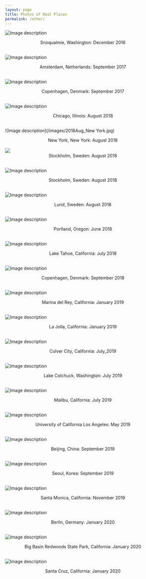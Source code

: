 ```yaml
---
layout: page
title: Photos of Real Places
permalink: /other/
---
```


![Image description](/images/2016Dec_Washington.jpg)
<center>Snoqualmie, Washington: December 2016</center>
<br>

![Image description](/images/2017Sept_Amsterdam.JPG)
<center>Amsterdam, Netherlands: September 2017 </center>
<br>

![Image description](/images/2017Sept_Copenhagen.jpg)
<center>Copenhagen, Denmark: September 2017 </center>
<br>

![Image description](/images/2018Aug_Chicago.jpg)
<center>Chicago, Illinois: August 2018 </center>
<br>

![Image description](/images/2018Aug_New York.jpg)
<center>New York, New York: August 2018 </center>
<br>

<img src="{{site.baseurl}}/images/2018Aug_Stockholm.jpg">
<center>Stockholm, Sweden: August 2018 </center>
<br>

![Image description](/images/2018AugStockholm2.jpg)
<center>Stockholm, Sweden: August 2018 </center>
<br>

![Image description](/images/2018AugLund.jpg)
<center>Lund, Sweden: August 2018 </center>
<br>

![Image description](/images/2018Jun_Portland.jpg)
<center>Portland, Oregon: June 2018 </center>
<br>

![Image description](/images/2018Jul_Tahoe.jpg)
<center>Lake Tahoe, California: July 2018</center>
<br>

![Image description](/images/2018Sept_Copenhagen.jpg )
<center>Copenhagen, Denmark: September 2018 </center>
<br>

![Image description](/images/2019Jan_MarinaDelRey.jpg)
<center>Marina del Rey, California: January 2019 </center>
<br>

![Image description](/images/2019Jan_UCSD.jpg)
<center>La Jolla, California: January 2019 </center>
<br>

![Image description](/images/2019July_CulverCity.jpg)
<center>Culver City, California: July_2019 </center>
<br>

![Image description](/images/2019July_LakeColchuck.jpg)
<center>Lake Colchuck, Washington: July 2019 </center>
<br>

![Image description](/images/2019July_MalibuLakeHike.jpg)
<center>Malibu, California: July 2019 </center>
<br>

![Image description](/images/2019Jun_UCLA.jpg)
<center>University of California Los Angeles: May 2019 </center>
<br>

![Image description](/images/2019Sept_Beijing.jpg)
<center>Beijing, China: September 2019 </center>
<br>

![Image description](/images/2019Sept_Seoul.jpg)
<center>Seoul, Korea: September 2019 </center>
<br>

![Image description](/images/2019Nov_SantaMonica.jpg)
<center>Santa Monica, California: November 2019 </center>
<br>

![Image description](/images/2020Jan_Berlin.jpg)
<center>Berlin, Germany: January 2020 </center>
<br>

![Image description](/images/2020Jan_BigBasin.jpg)
<center>Big Basin Redwoods State Park, California: January 2020</center>
<br>

![Image description](/images/2020Jan_SantaCruz.jpg)
<center>Santa Cruz, California: January 2020</center>
<br>
